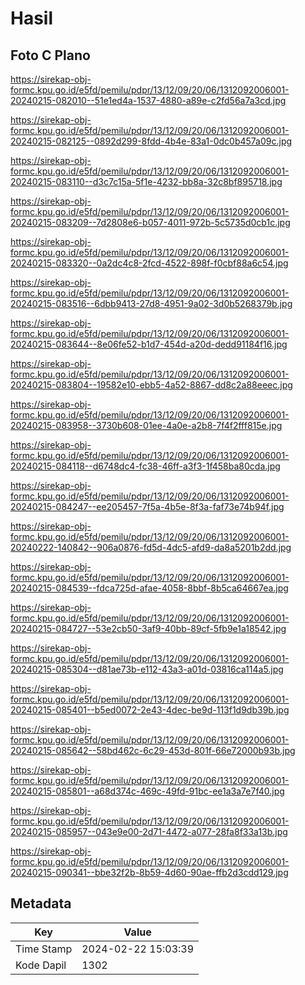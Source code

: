 # Hasil

## Foto C Plano

https://sirekap-obj-formc.kpu.go.id/e5fd/pemilu/pdpr/13/12/09/20/06/1312092006001-20240215-082010--51e1ed4a-1537-4880-a89e-c2fd56a7a3cd.jpg

https://sirekap-obj-formc.kpu.go.id/e5fd/pemilu/pdpr/13/12/09/20/06/1312092006001-20240215-082125--0892d299-8fdd-4b4e-83a1-0dc0b457a09c.jpg

https://sirekap-obj-formc.kpu.go.id/e5fd/pemilu/pdpr/13/12/09/20/06/1312092006001-20240215-083110--d3c7c15a-5f1e-4232-bb8a-32c8bf895718.jpg

https://sirekap-obj-formc.kpu.go.id/e5fd/pemilu/pdpr/13/12/09/20/06/1312092006001-20240215-083209--7d2808e6-b057-4011-972b-5c5735d0cb1c.jpg

https://sirekap-obj-formc.kpu.go.id/e5fd/pemilu/pdpr/13/12/09/20/06/1312092006001-20240215-083320--0a2dc4c8-2fcd-4522-898f-f0cbf88a6c54.jpg

https://sirekap-obj-formc.kpu.go.id/e5fd/pemilu/pdpr/13/12/09/20/06/1312092006001-20240215-083516--6dbb9413-27d8-4951-9a02-3d0b5268379b.jpg

https://sirekap-obj-formc.kpu.go.id/e5fd/pemilu/pdpr/13/12/09/20/06/1312092006001-20240215-083644--8e06fe52-b1d7-454d-a20d-dedd91184f16.jpg

https://sirekap-obj-formc.kpu.go.id/e5fd/pemilu/pdpr/13/12/09/20/06/1312092006001-20240215-083804--19582e10-ebb5-4a52-8867-dd8c2a88eeec.jpg

https://sirekap-obj-formc.kpu.go.id/e5fd/pemilu/pdpr/13/12/09/20/06/1312092006001-20240215-083958--3730b608-01ee-4a0e-a2b8-7f4f2fff815e.jpg

https://sirekap-obj-formc.kpu.go.id/e5fd/pemilu/pdpr/13/12/09/20/06/1312092006001-20240215-084118--d6748dc4-fc38-46ff-a3f3-1f458ba80cda.jpg

https://sirekap-obj-formc.kpu.go.id/e5fd/pemilu/pdpr/13/12/09/20/06/1312092006001-20240215-084247--ee205457-7f5a-4b5e-8f3a-faf73e74b94f.jpg

https://sirekap-obj-formc.kpu.go.id/e5fd/pemilu/pdpr/13/12/09/20/06/1312092006001-20240222-140842--906a0876-fd5d-4dc5-afd9-da8a5201b2dd.jpg

https://sirekap-obj-formc.kpu.go.id/e5fd/pemilu/pdpr/13/12/09/20/06/1312092006001-20240215-084539--fdca725d-afae-4058-8bbf-8b5ca64667ea.jpg

https://sirekap-obj-formc.kpu.go.id/e5fd/pemilu/pdpr/13/12/09/20/06/1312092006001-20240215-084727--53e2cb50-3af9-40bb-89cf-5fb9e1a18542.jpg

https://sirekap-obj-formc.kpu.go.id/e5fd/pemilu/pdpr/13/12/09/20/06/1312092006001-20240215-085304--d81ae73b-e112-43a3-a01d-03816ca114a5.jpg

https://sirekap-obj-formc.kpu.go.id/e5fd/pemilu/pdpr/13/12/09/20/06/1312092006001-20240215-085401--b5ed0072-2e43-4dec-be9d-113f1d9db39b.jpg

https://sirekap-obj-formc.kpu.go.id/e5fd/pemilu/pdpr/13/12/09/20/06/1312092006001-20240215-085642--58bd462c-6c29-453d-801f-66e72000b93b.jpg

https://sirekap-obj-formc.kpu.go.id/e5fd/pemilu/pdpr/13/12/09/20/06/1312092006001-20240215-085801--a68d374c-469c-49fd-91bc-ee1a3a7e7f40.jpg

https://sirekap-obj-formc.kpu.go.id/e5fd/pemilu/pdpr/13/12/09/20/06/1312092006001-20240215-085957--043e9e00-2d71-4472-a077-28fa8f33a13b.jpg

https://sirekap-obj-formc.kpu.go.id/e5fd/pemilu/pdpr/13/12/09/20/06/1312092006001-20240215-090341--bbe32f2b-8b59-4d60-90ae-ffb2d3cdd129.jpg


## Metadata

| Key        | Value               |
| ---------- | ------------------- |
| Time Stamp | 2024-02-22 15:03:39 |
| Kode Dapil | 1302                |



